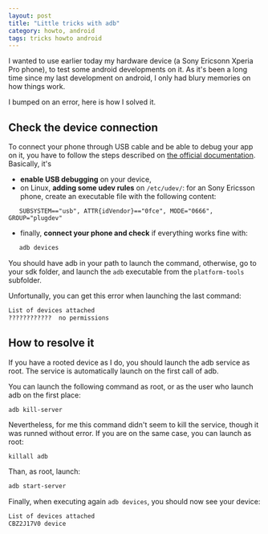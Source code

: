```yaml
---
layout: post
title: "Little tricks with adb"
category: howto, android
tags: tricks howto android
---
```


I wanted to use earlier today my hardware device (a Sony Ericsonn Xperia Pro phone), to test some android developments on it.
As it's been a long time since my last development on android, I only had blury memories on how things work.

I bumped on an error, here is how I solved it.

Check the device connection
---------------------------

To connect your phone through USB cable and be able to debug your app on it, you have to follow the steps described on [the official documentation][1]. Basically, it's 
 * **enable USB debugging** on your device, 
 * on Linux, **adding some udev rules** on `/etc/udev/`: for an Sony Ericsson phone, create an executable file with the following content:
 ```shell
    SUBSYSTEM=="usb", ATTR{idVendor}=="0fce", MODE="0666", GROUP="plugdev"
 ```
 * finally, **connect your phone and check** if everything works fine with:
 ```sh
    adb devices
 ```   
 You should have adb in your path to launch the command, otherwise, go to your sdk folder, and launch the `adb` executable from the `platform-tools` subfolder.

Unfortunally, you can get this error when launching the last command:
```sh
List of devices attached
????????????  no permissions
```

How to resolve it
-----------------

If you have a rooted device as I do, you should launch the adb service as root. The service is automatically launch on the first call of adb.

You can launch the following command as root, or as the user who launch adb on the first place:

```sh
adb kill-server
```

Nevertheless, for me this command didn't seem to kill the service, though it was runned without error.
If you are on the same case, you can launch as root:

```shell
killall adb
```

Than, as root, launch:

```bash
adb start-server
```

Finally, when executing again `adb devices`, you should now see your device:

```Bash
List of devices attached
CBZ2J17V0 device
```


[1]: http://developer.android.com/tools/device.html
